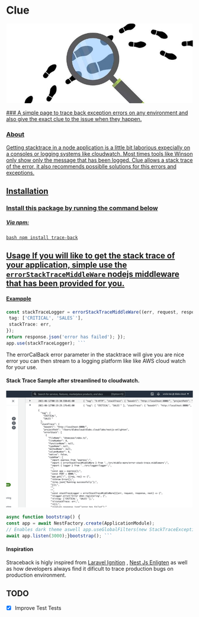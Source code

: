 
<p align="center">    

# Clue
![Clue Image](https://raw.githubusercontent.com/uncle-tee/clue/main/assests/clue-image.jpeg)

<a href="">  
### A  simple page to trace back exception errors on any environment  and also give the exact clue to the issue when they happen.  
</p>    

### About
Getting stacktrace in a node application is a little bit laborious expecially on a consoles or logging systems like cloudwatch. Most times tools like Winson only show only the message that has been logged. Clue allows a stack trace of the error, it also recommends possiblle solutions for this errors and exceptions.

## Installation
### Install this package by running  the command below
##### Via npm:
```bash npm install trace-back```
## Usage If you will like to get the stack trace of your application, simple use the `errorStackTraceMiddleWare` nodejs middleware that has been provided for you.
####  Exampple
 ```typescript 
const stackTraceLogger = errorStackTraceMiddleWare((err, request, response, next) => { logger.error('Error when registering', {    
  tag: ['CRITICAL', 'SALES`'],    
  stackTrace: err,    
}); 
return response.json('error has failed'); });
app.use(stackTraceLogger); ``` 
```
The errorCalBack error parameter in the stacktrace will give you are nice error you can then stream to a logging platform like like AWS cloud watch for your use.

#### Stack Trace Sample after streamlined to cloudwatch.
![enter image description here](https://raw.githubusercontent.com/uncle-tee/clue/main/assests/aws-cloud-watch-log-sample.png)

```typescript 
async function bootstrap() {    
const app = await NestFactory.create(ApplicationModule);    
// Enables dark theme aswell app.useGlobalFilters(new StackTraceExceptionFilter({ errorTrace: (stackTrace: ErrorStackTrace, request, response)  => {  console.log(errorTrace) }}));    
await app.listen(3000);}bootstrap(); ```   
```
#### Inspiration
Straceback is higly inspired from  [Laravel Ignition](https://github.com/facade/ignition) ,  [Nest Js Enligten](https://github.com/facade/ignition) as well as how developers always find it dificult to trace production bugs on production environment.

## TODO
- [x] Improve Test Tests
